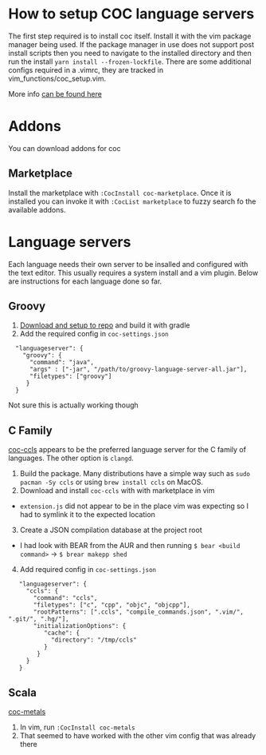 # How to setup COC language servers

The first step required is to install coc itself. Install it with the vim package manager being used. If the package manager in use does not support post install scripts then you need to navigate to the installed directory and then run the install `yarn install --frozen-lockfile`. There are some additional configs required in a .vimrc, they are tracked in vim_functions/coc_setup.vim.

More info [can be found here](https://github.com/neoclide/coc.nvim)

# Addons

You can download addons for coc

## Marketplace

Install the marketplace with `:CocInstall coc-marketplace`. Once it is installed you can invoke it with `:CocList marketplace` to fuzzy search fo the available addons.

# Language servers

Each language needs their own server to be insalled and configured with the text editor. This usually requires a system install and a vim plugin. Below are instructions for each language done so far.

## Groovy

1. [Download and setup to repo](https://github.com/prominic/groovy-language-server) and build it with gradle
2. Add the required config in `coc-settings.json`
```
  "languageserver": {
    "groovy": {
      "command": "java",
      "args" : ["-jar", "/path/to/groovy-language-server-all.jar"],
      "filetypes": ["groovy"]
     }
  }
```
Not sure this is actually working though

## C Family

[coc-ccls](https://github.com/MaskRay/ccls/wiki) appears to be the preferred language server for the C family of languages. The other option is `clangd`.

1. Build the package. Many distributions have a simple way such as `sudo pacman -Sy ccls` or using `brew install ccls` on MacOS.
2. Download and install `coc-ccls` with with marketplace in vim
- `extension.js` did not appear to be in the place vim was expecting so I had to symlink it to the expected location
3. Create a JSON compilation database at the project root
- I had look with BEAR from the AUR and then running `$ bear <build command>` -> `$ brear makepp shed`
4. Add required config in `coc-settings.json`
```
   "languageserver": {
     "ccls": {
       "command": "ccls",
       "filetypes": ["c", "cpp", "objc", "objcpp"],
       "rootPatterns": [".ccls", "compile_commands.json", ".vim/", ".git/", ".hg/"],
       "initializationOptions": {
          "cache": {
            "directory": "/tmp/ccls"
          }
        }
     }
   }
 ```


## Scala

[coc-metals](https://github.com/scalameta/coc-metals)

1. In vim, run `:CocInstall coc-metals`
2. That seemed to have worked with the other vim config that was already there

